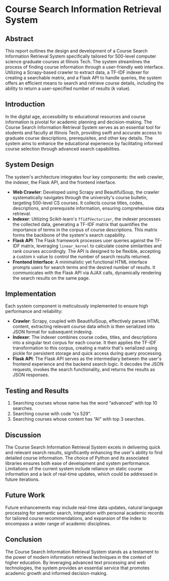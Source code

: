# Course Search Information Retrieval System

## Abstract

This report outlines the design and development of a Course Search Information Retrieval System specifically tailored for 500-level computer science graduate courses at Illinois Tech. The system streamlines the process of finding course information through a user-friendly web interface. Utilizing a Scrapy-based crawler to extract data, a TF-IDF indexer for creating a searchable matrix, and a Flask API to handle queries, the system offers an efficient means to search and retrieve course details, including the ability to return a user-specified number of results (k value).

## Introduction

In the digital age, accessibility to educational resources and course information is pivotal for academic planning and decision-making. The Course Search Information Retrieval System serves as an essential tool for students and faculty at Illinois Tech, providing swift and accurate access to graduate course descriptions, prerequisites, and other key details. The system aims to enhance the educational experience by facilitating informed course selection through advanced search capabilities.

## System Design

The system's architecture integrates four key components: the web crawler, the indexer, the Flask API, and the frontend interface.

- **Web Crawler**: Developed using Scrapy and BeautifulSoup, the crawler systematically navigates through the university's course bulletin, targeting 500-level CS courses. It collects course titles, codes, descriptions, and prerequisite information, ensuring comprehensive data retrieval.
- **Indexer**: Utilizing Scikit-learn's `TfidfVectorizer`, the indexer processes the collected data, generating a TF-IDF matrix that quantifies the importance of terms in the corpus of course descriptions. This matrix forms the backbone of the system's search capability.
- **Flask API**: The Flask framework processes user queries against the TF-IDF matrix, leveraging `linear_kernel` to calculate cosine similarities and rank courses accordingly. The API is designed to be flexible, accepting a custom `k` value to control the number of search results returned.
- **Frontend Interface**: A minimalistic yet functional HTML interface prompts users for search terms and the desired number of results. It communicates with the Flask API via AJAX calls, dynamically rendering the search results on the same page.

## Implementation

Each system component is meticulously implemented to ensure high performance and reliability:

- **Crawler**: Scrapy, coupled with BeautifulSoup, effectively parses HTML content, extracting relevant course data which is then serialized into JSON format for subsequent indexing.
- **Indexer**: The indexer combines course codes, titles, and descriptions into a singular text corpus for each course. It then applies the TF-IDF transformation to this corpus, creating a matrix that's serialized using pickle for persistent storage and quick access during query processing.
- **Flask API**: The Flask API serves as the intermediary between the user's frontend experience and the backend search logic. It decodes the JSON requests, invokes the search functionality, and returns the results as JSON responses.

## Testing and Results

1. Searching courses whose name has the word “advanced” with top 10 searches.
2. Searching course with code “cs 529”.
3. Searching courses whose content has “AI” with top 3 searches.

## Discussion

The Course Search Information Retrieval System excels in delivering quick and relevant search results, significantly enhancing the user's ability to find detailed course information. The choice of Python and its associated libraries ensures both ease of development and system performance. Limitations of the current system include reliance on static course information and a lack of real-time updates, which could be addressed in future iterations.

## Future Work

Future enhancements may include real-time data updates, natural language processing for semantic search, integration with personal academic records for tailored course recommendations, and expansion of the index to encompass a wider range of academic disciplines.

## Conclusion

The Course Search Information Retrieval System stands as a testament to the power of modern information retrieval techniques in the context of higher education. By leveraging advanced text processing and web technologies, the system provides an essential service that promotes academic growth and informed decision-making.
